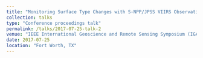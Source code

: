 ```yaml
---
title: "Monitoring Surface Type Changes with S-NPP/JPSS VIIRS Observations"
collection: talks
type: "Conference proceedings talk"
permalink: /talks/2017-07-25-talk-2
venue: "IEEE International Geoscience and Remote Sensing Symposium (IGARSS)"
date: 2017-07-25
location: "Fort Worth, TX"
---
```

